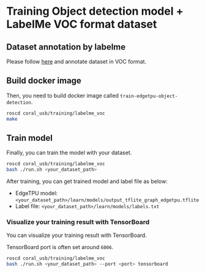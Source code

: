 # Training Object detection model + LabelMe VOC format dataset

## Dataset annotation by labelme

Please follow [here](https://jsk-recognition.readthedocs.io/en/latest/deep_learning_with_image_dataset/annotate_images_with_labelme.html) and annotate dataset in VOC format.

## Build docker image

Then, you need to build docker image called `train-edgetpu-object-detection`.

```bash
roscd coral_usb/training/labelme_voc
make
```

## Train model

Finally, you can train the model with your dataset.

```bash
roscd coral_usb/training/labelme_voc
bash ./run.sh <your_dataset_path>
```

After training, you can get trained model and label file as below:

- EdgeTPU model: `<your_dataset_path>/learn/models/output_tflite_graph_edgetpu.tflite`
- Label file: `<your_dataset_path>/learn/models/labels.txt`

### Visualize your training result with TensorBoard

You can visualize your training result with TensorBoard.

TensorBoard port is often set around `6006`.

```bash
roscd coral_usb/training/labelme_voc
bash ./run.sh <your_dataset_path> --port <port> tensorboard
```
